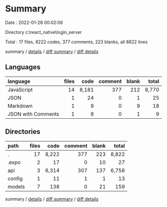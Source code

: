 # Summary

Date : 2022-01-28 00:02:06

Directory c:\react_native\login_server

Total : 17 files,  8222 codes, 377 comments, 223 blanks, all 8822 lines

summary / [details](details.md) / [diff summary](diff.md) / [diff details](diff-details.md)

## Languages
| language | files | code | comment | blank | total |
| :--- | ---: | ---: | ---: | ---: | ---: |
| JavaScript | 14 | 8,181 | 377 | 212 | 8,770 |
| JSON | 1 | 24 | 0 | 1 | 25 |
| Markdown | 1 | 9 | 0 | 9 | 18 |
| JSON with Comments | 1 | 8 | 0 | 1 | 9 |

## Directories
| path | files | code | comment | blank | total |
| :--- | ---: | ---: | ---: | ---: | ---: |
| . | 17 | 8,222 | 377 | 223 | 8,822 |
| .expo | 2 | 17 | 0 | 10 | 27 |
| api | 3 | 6,314 | 307 | 137 | 6,758 |
| config | 1 | 11 | 1 | 1 | 13 |
| models | 7 | 138 | 0 | 21 | 159 |

summary / [details](details.md) / [diff summary](diff.md) / [diff details](diff-details.md)